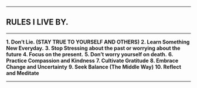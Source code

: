 
---
## RULES I LIVE BY.

---

**1. Don’t Lie. (STAY TRUE TO YOURSELF AND OTHERS)**
**2. Learn Something New Everyday.**
**3. Stop Stressing about the past or worrying about the future**
**4. Focus on the present.**
**5. Don’t worry yourself on death.**
**6. Practice Compassion and Kindness**
**7. Cultivate Gratitude**
**8. Embrace Change and Uncertainty**
**9. Seek Balance (The Middle Way)**
**10. Reflect and Meditate**

---
